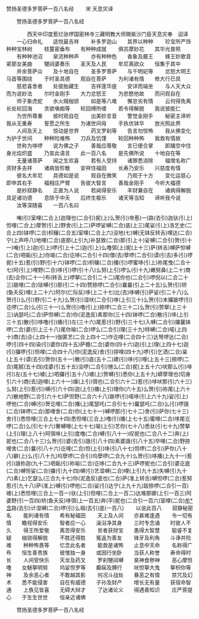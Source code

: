   赞扬圣德多罗菩萨一百八名经
　　宋 天息灾译




　　赞扬圣德多罗菩萨一百八名经

　　　　西天中印度惹烂驮啰国密林寺三藏明教大师赐紫沙门臣天息灾奉　诏译
　　一心归命礼　　适悦最吉祥
　　补多罗迦山　　其界以种种
　　珍宝所严饰　　种种宝林树
　　枝蔓密垂布　　有种种成就
　　俱苏摩妙花　　其华光普照
　　有种种池沼　　泉流种种声
　　亦有种种色　　香象及鹿王
　　蜂王妙歌音　　紧那女美曲
　　犍闼婆奏乐　　圣天及人民
　　牟尼离欲众　　恒集于其中
　　并余菩萨众　　及十地自在
　　圣多罗菩萨　　与千明妃等
　　忿怒大明王　　马首等围绕
　　于时圣具德　　观自在菩萨
　　为利诸有情　　修大行已具
　　慈悲喜舍者　　处彼胎藏生
　　吉祥莲华座　　安详而端坐
　　与人天大众　　而为说妙法
　　尔时金刚手　　大力忿怒王
　　为悲愍他故　　而问观自在
　　师子象虎蛇　　水火贼枷锁
　　如是等八难　　懈怠劣有情
　　云何得免离　　长处轮回海
　　贪欲嗔痴等　　轮回缚所缠
　　若令得解脱　　我说彼能仁
　　为世所尊重　　彼时观自在
　　出美妙言音　　警觉金刚手
　　秘密主谛听　　我从无重寿
　　誓愿之所生　　为诸世间母
　　手执优钵华　　放光照此界
　　人间及天上　　惊动是世界
　　药叉罗刹等　　告言勿惊怖
　　我从佛变化　　为护于世间
　　种种险难怖　　刀兵及饥馑
　　轮回种种怖　　我救有情故
　　世称为哆啰　　说为佛之子
　　善哉应尊敬　　言已便合掌
　　即踊空中住　　身光焰炽盛
　　乃宣此语言　　此一百八名
　　是先佛所说　　十地自在等
　　无量诸菩萨　　闻之生欢喜
　　若有人受持　　诸罪悉消除
　　福增名称广　　资财多吉祥
　　诸病皆殄散　　安祥住福田
　　长寿乃安乐　　兴慈度有情
　　彼名大牟尼　　具德如是说
　　观自在微笑　　乃观于十方
　　变化运慈心　　即申其右手
　　福相庄严臂　　告彼大智言
　　善哉金刚手　　今听大福德
　　是妙寂静名　　正直为人说
　　若闻得安乐　　丰财兼自在
　　诸病得解脱　　具足诸功德
　　息除于中夭　　后终生极乐
　　诸天等当知　　谛听我今说
　　汝等深随喜　　一百八名曰

　　唵(引)室哩(二合上)迦理也(二合引)抳(上)么贺(引)帝惹(一)路(去引)迦驮(引上)怛哩(二合上)摩贺(引上)野舍(引上二)萨啰娑嚩(二合)底(上三)尾娑(引上)洛乞史(二合上四)钵啰(二合)枳穰(二合五)室哩(二合上六)没地(七)嚩(无钵反转舌)哩达(二合)宁(上声呼八)地哩(二合)底那(上引九)补瑟致(二合)那(引上十)娑嚩(二合引)贺(引十一)唵(引上)迦(引上)啰(引上十二)迦(引上)么噜弭(上)抳(上十三)萨(转舌)嚩萨怛嚩(二合)呬姤(引上)你喻(二合)讫哆(二合引十四)僧(去)孽啰(二合引)谟(引去)多(引)啰抳(十五)惹(引)野(引十六)钵啰(二合)枳穰(二合)播(引)啰蜜哆(引上)祢尾曳(二合十七)阿(引上)哩野(二合)哆(引)啰(引十八)么努(上引)啰么(引十九)嫩努鼻(上二十)商(去)企你(二十一)布(转舌上)啰拏(二合引二十二)尾你也(二合引)啰倪以(二合二十三)跛哩(二合)琰嚩(引)那(引二十四)赞捺啰(二合引)曩曩(引上二十五)么贺(引)矫(鱼夭反)哩(上二十六)阿尔(仁际反)哆(上二十七)比(去)哆嚩(引)萨娑(引二十八)么贺(引)么(引)野(引二十九)么贺(引)湿吠(二合引)哆(上引三十)么贺(引)末攞跛啰(引)讫啰(二合)么(引三十一)么贺(引)噜(引上)捺啰(二合三十二)么贺(引)赞拏(上三十三)讷瑟吒(二合)萨怛嚩(二合)你(泥逸反)素那你(三十四)钵啰(二合)散(引)哆(上引三十五)散(引)哆噜(引)播(引)左(三十六)尾惹(引)野(引三十七)入嚩(二合引)攞曩钵啰(二合)婆(引上三十八)尾你喻(二合)啰么(二合引)理(三十九)特嚩(二合)喏(上四十)商(去)企(上四十一)伽匿艺(二合上四十二)作讫哩(二合四十三)达弩啰达(二合)啰(引四十四)染(引)婆你(四十五)萨檐(二合)婆你(四十六)迦(引上)理(上四十七)迦(引)攞啰(引)怛哩(二合四十八)你(泥逸反)舍(引)拶哩(四十九)啰(引)乞洒(二合)枲(上五十)谟(去引)贺你(五十一)散(引)底(五十二)建(引)哆(引)哩(上五十三)捺啰(二合)尾腻(五十四)戍婆(引五十五)没啰(二合引)憾么(二合)抳(上五十六)吠那么(引)哆(引)左(五十七)噳(上)呬攞(引五十八)噳(上)贺嚩(引)悉你(上五十九)蟒孽理也(切身引六十)商(去)迦哩(上六十一)燥(上引)弭也(二合引六十二)惹(引)哆吠那(引六十三)么努(上引)惹(引)嚩(引六十四)迦(上引)播(上引)理你(六十五)么贺(引)祢尾(上六十六)散地野(二合引六十七)萨怛野(二合六十八)跛啰(引)喏哆(引上六十九)娑(引上)啰他(二合)嚩(引)贺讫哩(二合)播(上)尾瑟吒(二合引七十)曩瑟吒(二合)么(引)啰誐(二合)钵啰(二合)那哩舍(二合)你(上七十一)嚩啰那(引七十二)舍(引)萨你(七十三)舍(引)悉怛哩(三合上七十四)悉怛哩(三合上)噜(引)播(上七十五)蜜哩(二合)哆尾讫啰(二合)么(引七十六)奢嚩哩(上七十七)喻(上引)艺你(七十八)悉驮(引七十九)赞拏(上引)理(上八十)阿弭哆(上引)度噜(二合)嚩(引八十一)叹抳也(二合八十二)奔(上)抳也(二合八十三)么贺(引)婆(去引)誐(引八十四)素婆誐(引八十五)毕哩(二合)野捺哩舍(二合)曩(引八十六)讫哩(二合)怛(上引)哆(引八十七)怛啰(二合引)萨你(八十八)擗(上)么(引八十九)坞孽啰(二合引)坞孽啰(二合九十)么贺(引)哆播(上九十一)惹(引)誐祢迦(九十二)呬姤(引)祢喻(二合)讫哆(二合九十三)萨啰抳也(二合引)婆讫底(二合)嚩怛娑(二合)攞(引九十四)嚩(引)艺湿嚩(二合)哩(上引九十五)失嚩(引九十六)素(上)乞瑟么(三合九十七)你(泥逸反)底也(二合)萨(准上转舌)嚩怛啰(二合)惹努惹(引九十八)萨(准上)嚩(引)啰他(二合)娑(引)达宁(上九十九)跋捺啰(二合引一百)噳(上)悉怛哩(三合上一百一)驮(上引)怛哩(二合上一百二)达难那娜(上引一百三)阿婆野(引一百四)矫(鱼夭反)哆弭(上一百五)奔(平)抳也(二合引一百六)室哩(二合)[牟*含](去引一百七)路(去引)计湿嚩(二合)啰(引)么祖(去引)底(一百八)
　　以说此百八　　寂静秘密名
　　能利诸有情　　希有秘福田
　　天上及人间　　亦甚难逢遇
　　令一切有情　　瞻视得安乐
　　智者应一心　　澡浴净其身
　　三时专念诵　　时彼人不久
　　得王所爱敬　　离苦得安乐
　　贫者获财宝　　愚得大智慧
　　聪睿不复疑　　枷锁得解脱
　　不胜还得胜　　冤返为善友
　　锋牙及利角　　斗诤并险难
　　种种怖畏等　　忆念此名者
　　能救是诸怖　　止息中天命
　　名称得广布　　恒生善贵族
　　彼惟独一身　　或因行坐卧
　　当获人称誉　　寿命得时长
　　人间受快乐　　天龙及药叉
　　罗刹犍闼嚩　　臭神食秽神
　　恶心摩怛噜　　女魅拏明努
　　坞娑怛罗等　　癫痫及膊行
　　吠怛拏大鬼　　拏枳你等神
　　及余恶心者　　不敢越其影
　　何况斗战处　　暴恶之有情
　　禁咒及幻术　　悉不能侵害
　　自在有威德　　子孙及财产
　　增长无有量　　获宿命智通
　　上族见皆喜　　无碍大辩才
　　了达诸论义　　得遇善知识
　　庄严菩提心　　于生生世世
　　恒亲近诸佛


　　赞扬圣德多罗菩萨一百八名经


